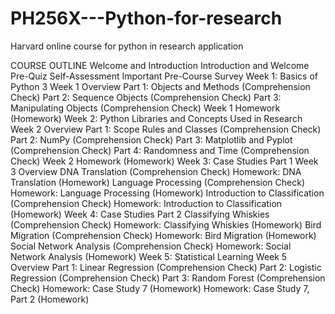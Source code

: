 # PH256X---Python-for-research
Harvard online course for python in research application

COURSE OUTLINE
Welcome and Introduction
Introduction and Welcome
Pre-Quiz Self-Assessment
Important Pre-Course Survey
Week 1: Basics of Python 3
Week 1 Overview
Part 1: Objects and Methods (Comprehension Check)
Part 2: Sequence Objects (Comprehension Check)
Part 3: Manipulating Objects (Comprehension Check)
Week 1 Homework (Homework)
Week 2: Python Libraries and Concepts Used in Research
Week 2 Overview
Part 1: Scope Rules and Classes (Comprehension Check)
Part 2: NumPy (Comprehension Check)
Part 3: Matplotlib and Pyplot (Comprehension Check)
Part 4: Randomness and Time (Comprehension Check)
Week 2 Homework (Homework)
Week 3: Case Studies Part 1
Week 3 Overview
DNA Translation (Comprehension Check)
Homework: DNA Translation (Homework)
Language Processing (Comprehension Check)
Homework: Language Processing (Homework)
Introduction to Classification (Comprehension Check)
Homework: Introduction to Classification (Homework)
Week 4: Case Studies Part 2
Classifying Whiskies (Comprehension Check)
Homework: Classifying Whiskies (Homework)
Bird Migration (Comprehension Check)
Homework: Bird Migration (Homework)
Social Network Analysis (Comprehension Check)
Homework: Social Network Analysis (Homework)
Week 5: Statistical Learning
Week 5 Overview
Part 1: Linear Regression (Comprehension Check)
Part 2: Logistic Regression (Comprehension Check)
Part 3: Random Forest (Comprehension Check)
Homework: Case Study 7 (Homework)
Homework: Case Study 7, Part 2 (Homework)
